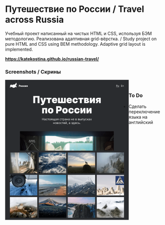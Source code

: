 # Путешествие по России / Travel across Russia
Учебный проект написанный на чистых HTML и CSS, используя БЭМ методологию. Реализована адаптивная grid-вёрстка. /
Study project on pure HTML and CSS using BEM methodology. Adaptive grid layout is implemented.

**https://katekostina.github.io/russian-travel/**

### Screenshots / Скрины 
<p><img align="left" width="400px" src="https://github.com/katekostina/russian-travel/blob/master/demo-russian-travel-0.png"></p> <br />
<p><img align="left" width="400px" src="https://github.com/katekostina/russian-travel/blob/master/demo-russian-travel-1.png"></p>

### To Do
* Сделать переключение языка на английский
